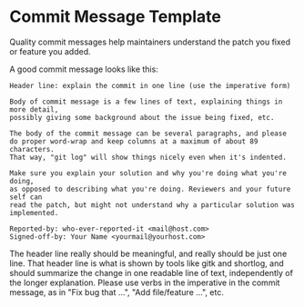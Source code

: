 <!--
===-----------------------------------------------------------------------------------===
Copyright (c) 2021 Calinescu Mihai, Bencu Bogdan

For copying notice, see https://github.com/CMihai99/medita/blob/main/COPYING.
For licenses we use, see https://github.com/CMihai99/medita/tree/main/LICENSES.
===-----------------------------------------------------------------------------------===
-->

# Commit Message Template

Quality commit messages help maintainers understand the patch you fixed
or feature you added.

A good commit message looks like this:

```
Header line: explain the commit in one line (use the imperative form)

Body of commit message is a few lines of text, explaining things in more detail,
possibly giving some background about the issue being fixed, etc.

The body of the commit message can be several paragraphs, and please
do proper word-wrap and keep columns at a maximum of about 89 characters.
That way, "git log" will show things nicely even when it's indented.

Make sure you explain your solution and why you're doing what you're doing,
as opposed to describing what you're doing. Reviewers and your future self can
read the patch, but might not understand why a particular solution was implemented.

Reported-by: who-ever-reported-it <mail@host.com>
Signed-off-by: Your Name <yourmail@yourhost.com>
```

The header line really should be meaningful, and really should be just one line.
That header line is what is shown by tools like gitk and shortlog, and should
summarize the change in one readable line of text, independently of the longer
explanation. Please use verbs in the imperative in the commit message, as in
"Fix bug that ...", "Add file/feature ...", etc.
